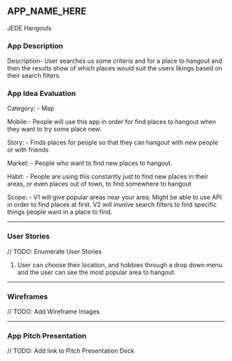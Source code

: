 ## APP_NAME_HERE

JEDE Hangouts

### App Description

Description- User searches us some criteria and for a place to hangout and then the results show of which places would suit the users likings based on their search filters.

### App Idea Evaluation

Category: - Map

Mobile:- People will use this app in order for find places to hangout when they want to try some place new.

Story: - Finds places for people so that they can hangout with new people or with friends

Market: - People who want to find new places to hangout.

Habit: - People are using this constantly just to find new places in their areas, or even places out of town, to find somewhere to hangout

Scope: - V1 will give popular areas near your area. Might be able to use API in order to find places at first. V2 will involve search filters to find specific things people want in a place to find.

---

### User Stories
// TODO: Enumerate User Stories
1. User can choose their location, and hobbies through a drop down menu and the user can see the most popular area to hangout. 

---

### Wireframes
// TODO: Add Wireframe Images

---

### App Pitch Presentation
// TODO: Add link to Pitch Presentation Deck
